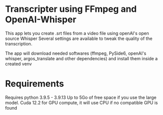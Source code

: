 # Transcripter using FFmpeg and OpenAI-Whisper

This app lets you create .srt files from a video file using openAI's open source Whisper
Several settings are available to tweak the quality of the transcription.

The app will download needed softwares (ffmpeg, PySide6, openAI's whisper, argos_translate and other dependencies)
and install them inside a created venv

# Requirements
Requires python 3.9.5 - 3.9.13
Up to 5Go of free space if you use the large model.
Cuda 12.2 for GPU compute, it will use CPU if no compatible GPU is found